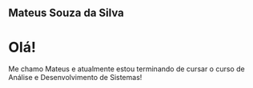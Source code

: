 ## Mateus Souza da Silva

<h1> Olá! </h1>

<p> Me chamo Mateus e atualmente estou terminando de cursar o curso de Análise e Desenvolvimento de Sistemas!</p>